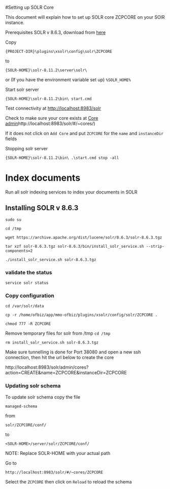 #Setting up SOLR Core

This document will explain how to set up SOLR core ZCPCORE on your SOlR instance.

Prerequisites
SOLR v 8.6.3, download from [here](https://archive.apache.org/dist/lucene/solr/8.6.3/)

Copy 

`{PROJECT-DIR}\plugins\xsolr\config\solr\ZCPCORE`

to 

`{SOLR-HOME}\solr-8.11.2\server\solr\`

or (If you have the environment variable set up)
`%SOLR_HOME%`

Start solr server

`{SOLR-HOME}\solr-8.11.2\bin\ start.cmd`

Test connectivity at 
[http://localhost:8983/solr](http://localhost:8983/solr)

Check to make sure your core exists at
[Core admin]()http://localhost:8983/solr/#/~cores/)

If it does not click on `Add Core` and put `ZCPCORE` for the `name` and `instanceDir` fields


Stopping solr server

`{SOLR-HOME}\solr-8.11.2\bin\ .\start.cmd stop -all`


# Index documents
Run all solr indexing services to index your documents in SOLR


## Installing SOLR v 8.6.3
`sudo su`

`cd /tmp`

`wget https://archive.apache.org/dist/lucene/solr/8.6.3/solr-8.6.3.tgz`

`tar xzf solr-8.6.3.tgz solr-8.6.3/bin/install_solr_service.sh --strip-components=2`

`./install_solr_service.sh solr-8.6.3.tgz`

### validate the status
`service solr status`

### Copy configuration
`cd /var/solr/data`

`cp -r /home/ofbiz/app/mmo-ofbiz/plugins/xsolr/config/solr/ZCPCORE .`

`chmod 777 -R ZCPCORE`

Remove temporary files for solr from /tmp
`cd /tmp`

`rm install_solr_service.sh solr-8.6.3.tgz`

Make sure tunnelling is done for Port 38080 and open a new ssh connection, then hit the url below to create the core

http://localhost:8983/solr/admin/cores?action=CREATE&name=ZCPCORE&instanceDir=ZCPCORE


### Updating solr schema

To update solr schema copy the file

`managed-schema`

from

`solr/ZCPCORE/conf/`

to 

`<SOLR-HOME>/server/solr/ZCPCORE/conf/`

NOTE: Replace SOLR-HOME with your actual path

Go to 

`http://localhost:8983/solr/#/~cores/ZCPCORE`

Select the `ZCPCORE` then click on `Reload` to reload the schema